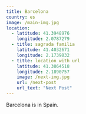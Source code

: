 ```yaml
---
title: Barcelona
country: es
image: /main-img.jpg
location:
  - latitude: 41.3948976
    longitude: 2.0787279
  - title: sagrada familia
    latitude: 41.4032671
    longitude: 2.1739832
  - title: location with url
    latitude: 41.3864518
    longitude: 2.1890757 
    image: /next-img.jpg
    url: /next-post
    url_text: "Next Post"
---
```


Barcelona is in Spain.
